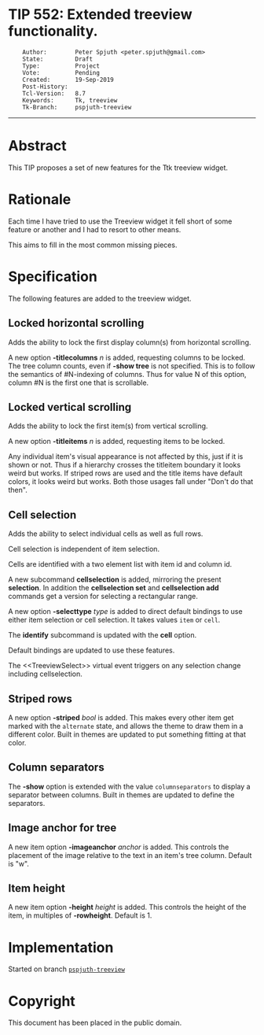 # TIP 552: Extended treeview functionality.
        Author:        Peter Spjuth <peter.spjuth@gmail.com>
        State:         Draft
        Type:          Project
        Vote:          Pending
        Created:       19-Sep-2019
        Post-History:
        Tcl-Version:   8.7
        Keywords:      Tk, treeview
        Tk-Branch:     pspjuth-treeview
-----

# Abstract

This TIP proposes a set of new features for the Ttk treeview widget.

# Rationale

Each time I have tried to use the Treeview widget it fell short of some
feature or another and I had to resort to other means.

This aims to fill in the most common missing pieces.

# Specification

The following features are added to the treeview widget.

## Locked horizontal scrolling

Adds the ability to lock the first display column(s) from horizontal scrolling.

A new option **-titlecolumns** *n* is added, requesting columns to be locked.
The tree column counts, even if **-show tree** is not specified.
This is to follow the semantics of #N-indexing of columns.
Thus for value N of this option, column #N is the first one that is scrollable.

## Locked vertical scrolling

Adds the ability to lock the first item(s) from vertical scrolling.

A new option **-titleitems** *n* is added, requesting items to be locked.

Any individual item's visual appearance is not affected by this, just if it is shown
or not. Thus if a hierarchy crosses the titleitem boundary it looks weird but
works. If striped rows are used and the title items have default colors, it looks
weird but works.  Both those usages fall under "Don't do that then".

## Cell selection

Adds the ability to select individual cells as well as full rows.

Cell selection is independent of item selection.

Cells are identified with a two element list with item id and column id.

A new subcommand **cellselection** is added, mirroring the present **selection**.
In addition the **cellselection set** and **cellselection add** commands get
a version for selecting a rectangular range.

A new option **-selecttype** *type* is added to direct default bindings to
use either item selection or cell selection. It takes values `item` or `cell`.

The **identify** subcommand is updated with the **cell** option.

Default bindings are updated to use these features.

The \<\<TreeviewSelect\>\> virtual event triggers on any selection change including cellselection.

## Striped rows

A new option **-striped** *bool* is added. This makes every other item get marked
with the `alternate` state, and allows the theme to draw them in a
different color. Built in themes are updated to put something fitting
at that color.

## Column separators

The **-show** option is extended with the value `columnseparators` to
display a separator between columns.
Built in themes are updated to define the separators.

## Image anchor for tree

A new item option **-imageanchor** *anchor* is added.
This controls the placement of the image relative to the text in an
item's tree column. Default is "w".

## Item height

A new item option **-height** *height* is added.
This controls the height of the item, in multiples of **-rowheight**. Default is 1.

# Implementation

Started on branch [`pspjuth-treeview`](https://core.tcl-lang.org/tk/timeline?r=pspjuth-treeview)

# Copyright

This document has been placed in the public domain.
